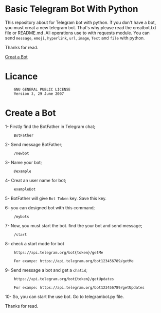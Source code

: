 # Basic Telegram Bot With Python
This repository about for Telegram bot with python. İf you don't have a bot,  you must creat a new telegram bot. That's why please read the creatbot.txt file or README.md .All operations use to with requests module. You can send `message`, `emoji`, `hyperlink`, `url`, `image`, `Text` and `file` with python.

Thanks for read.

[Creat a Bot](#Create-a-Bot)

# Licance
        GNU GENERAL PUBLIC LICENSE
        Version 3, 29 June 2007

# Create a Bot
1- Firstly find the BotFather in Telegram chat;

        BotFather

2- Send message BotFather;

        /newbot

3- Name your bot;

        @example

4- Creat an user name for bot;

        exampleBot

5- BotFather will give `Bot Token` key. Save this key.

6- you can designed bot with this command;

        /mybots

7- Now, you must start the bot. find the your bot and send message;

        /start

8- check a start mode for bot 

        https://api.telegram.org/bot{token}/getMe
        
        For exampe: https://api.telegram.org/bot123456789/getMe

9- Send message a bot and get a `chatid`;

        https://api.telegram.org/bot{token}/getUpdates

        For exampe: https://api.telegram.org/bot123456789/getUpdates

10- So, you can start the use bot. Go to telegrambot.py file.

Thanks for read.


